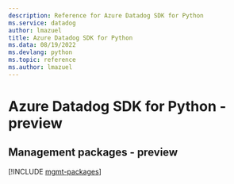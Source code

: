 ```yaml
---
description: Reference for Azure Datadog SDK for Python
ms.service: datadog
author: lmazuel
title: Azure Datadog SDK for Python
ms.data: 08/19/2022
ms.devlang: python
ms.topic: reference
ms.author: lmazuel
---
```

# Azure Datadog SDK for Python - preview

## Management packages - preview
[!INCLUDE [mgmt-packages](datadog-mgmt-index.md)]